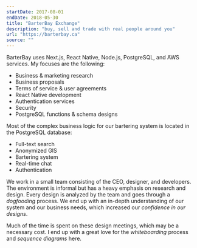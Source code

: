 ```yaml
---
startDate: 2017-08-01
endDate: 2018-05-30
title: "BarterBay Exchange"
description: "buy, sell and trade with real people around you"
url: "https://barterbay.ca"
source: ""
---
```


BarterBay uses Next.js, React Native, Node.js, PostgreSQL, and AWS services. My focuses are the following:

- Business & marketing research
- Business proposals
- Terms of service & user agreements
- React Native development
- Authentication services
- Security
- PostgreSQL functions & schema designs

Most of the complex business logic for our bartering system is located in the PostgreSQL database:

- Full-text search
- Anonymized GIS
- Bartering system
- Real-time chat
- Authentication

We work in a small team consisting of the CEO, designer, and developers. The environment is informal but has a heavy emphasis on research and design. Every design is analyzed by the team and goes through a _dogfooding_ process. We end up with an in-depth understanding of our system and our business needs, which increased our _confidence in our designs_.

Much of the time is spent on these design meetings, which may be a necessary cost. I end up with a great love for the _whiteboarding_ process and _sequence diagrams_ here.
